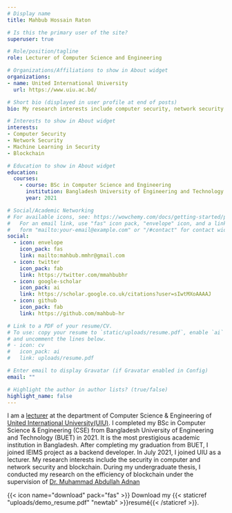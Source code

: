 ```yaml
---
# Display name
title: Mahbub Hossain Raton

# Is this the primary user of the site?
superuser: true

# Role/position/tagline
role: Lecturer of Computer Science and Engineering

# Organizations/Affiliations to show in About widget
organizations:
- name: United International University
  url: https://www.uiu.ac.bd/

# Short bio (displayed in user profile at end of posts)
bio: My research interests include computer security, network security and blockchain.

# Interests to show in About widget
interests:
- Computer Security
- Network Security
- Machine Learning in Security
- Blockchain

# Education to show in About widget
education:
  courses:
    - course: BSc in Computer Science and Engineering
      institution: Bangladesh University of Engineering and Technology (BUET)
      year: 2021

# Social/Academic Networking
# For available icons, see: https://wowchemy.com/docs/getting-started/page-builder/#icons
#   For an email link, use "fas" icon pack, "envelope" icon, and a link in the
#   form "mailto:your-email@example.com" or "/#contact" for contact widget.
social:
  - icon: envelope
    icon_pack: fas
    link: mailto:mahbub.mmhr@gmail.com
  - icon: twitter
    icon_pack: fab
    link: https://twitter.com/mmahbubhr
  - icon: google-scholar
    icon_pack: ai
    link: https://scholar.google.co.uk/citations?user=sIwtMXoAAAAJ
  - icon: github
    icon_pack: fab
    link: https://github.com/mahbub-hr

# Link to a PDF of your resume/CV.
# To use: copy your resume to `static/uploads/resume.pdf`, enable `ai` icons in `params.toml`, 
# and uncomment the lines below.
# - icon: cv
#   icon_pack: ai
#   link: uploads/resume.pdf

# Enter email to display Gravatar (if Gravatar enabled in Config)
email: ""

# Highlight the author in author lists? (true/false)
highlight_name: false
---
```


I am a [lecturer](https://cse.uiu.ac.bd/profiles/mahbub/) at the department of Computer Science & Engineering of [United International University(UIU)](https://www.uiu.ac.bd). I completed my BSc in Computer Science & Engineering (CSE) from Bangladesh University of Engineering and Technology (BUET) in 2021. It is the most prestigious academic institution in Bangladesh. After completing my graduation from BUET, I joined IEIMS project as a backend developer. In July 2021, I joined UIU as a lecturer. My research interests include the security in computer and network security and blockchain. During my undergraduate thesis, I conducted my research on the efficiency of blockchain under the supervision of [Dr. Muhammad Abdullah Adnan](https://sites.google.com/site/abdullahadnan/home)

{{< icon name="download" pack="fas" >}} Download my {{< staticref "uploads/demo_resume.pdf" "newtab" >}}resumé{{< /staticref >}}.
